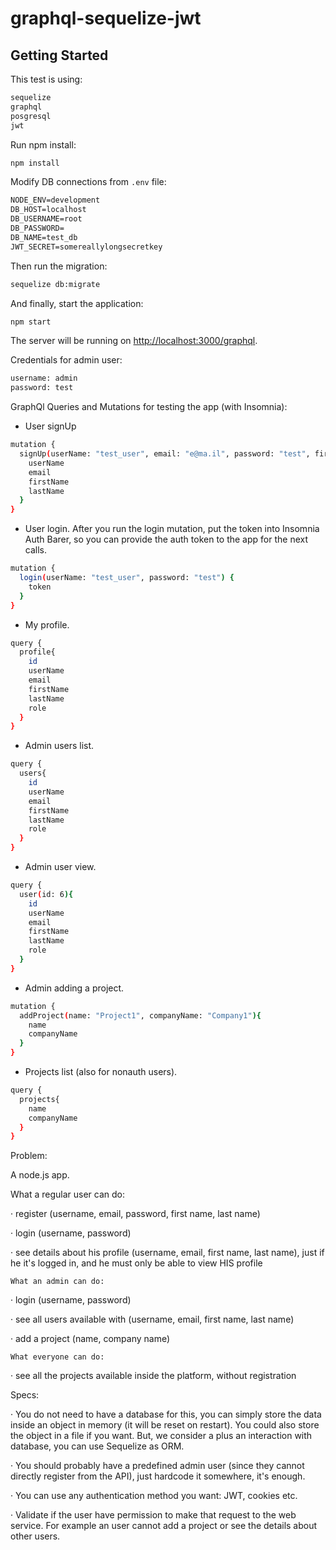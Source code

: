# graphql-sequelize-jwt

 
## Getting Started

This test is using:

```bash
sequelize
graphql
posgresql
jwt
```

Run npm install:

```bash
npm install
```

Modify DB connections from `.env` file:

```txt
NODE_ENV=development
DB_HOST=localhost
DB_USERNAME=root
DB_PASSWORD=
DB_NAME=test_db
JWT_SECRET=somereallylongsecretkey
```

Then run the migration:

```bash
sequelize db:migrate
```

And finally, start the application:

```bash
npm start
```

The server will be running on [http://localhost:3000/graphql](http://localhost:3000/graphql).


Credentials for admin user:

```bash
username: admin
password: test
```


GraphQl Queries and Mutations for testing the app (with Insomnia):

- User signUp
```bash
mutation {
  signUp(userName: "test_user", email: "e@ma.il", password: "test", firstName: "fname", lastName: "lname"){
    userName
    email
    firstName
    lastName
  }
}
```

- User login.
After you run the login mutation, put the token into Insomnia Auth Barer, so you can provide the auth token to the app for the next calls.
```bash
mutation {
  login(userName: "test_user", password: "test") {
    token
  }
}
```

- My profile.
```bash
query {
  profile{
    id
    userName
    email
    firstName
    lastName
    role
  }
}
```

- Admin users list.
```bash
query {
  users{
    id
    userName
    email
    firstName
    lastName
    role
  }
}
```

- Admin user view.
```bash
query {
  user(id: 6){
    id
    userName
    email
    firstName
    lastName
    role
  }
}
```

- Admin adding a project.
```bash
mutation {
  addProject(name: "Project1", companyName: "Company1"){
    name
    companyName
  }
}

```

- Projects list (also for nonauth users).
```bash
query {
  projects{
    name
    companyName
  }
}
```



Problem:

A node.js app.

What a regular user can do:

 

·         register (username, email, password, first name, last name)

·         login (username, password)

·         see details about his profile (username, email, first name, last name), just if he it's logged in, and he must only be able to view HIS profile

 

    What an admin can do:

 

·         login (username, password)

·         see all users available with (username, email, first name, last name)

·         add a project (name, company name)

 

    What everyone can do:

 

·         see all the projects available inside the platform, without registration

 

Specs:

·         You do not need to have a database for this, you can simply store the data inside an object in memory (it will be reset on restart). You could also store the object in a file if you want. But, we consider a plus an interaction with database, you can use Sequelize as ORM.

·         You should probably have a predefined admin user (since they cannot directly register from the API), just hardcode it somewhere, it's enough.

·         You can use any authentication method you want: JWT, cookies etc.

·         Validate if the user have permission to make that request to the web service. For example an user cannot add a project or see the details about other users.

